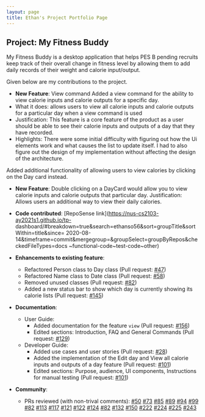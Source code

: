```yaml
---
layout: page
title: Ethan's Project Portfolio Page
---
```


## Project: My Fitness Buddy

My Fitness Buddy is a desktop application that helps PES B pending recruits keep track of their
overall change in fitness level by allowing them to add daily records of their weight and calorie input/output.  
           
Given below are my contributions to the project.

* **New Feature**: View command
Added a view command for the ability to view calorie inputs and calorie outputs for a specific day.
* What it does: allows users to view all calorie inputs and calorie outputs for a particular day when a view command is used
* Justification: This feature is a core feature of the product as a user should be 
able to see their calorie inputs and outputs of a day that they have recorded. 
* Highlights: There were some initial difficulty with figuring out how the Ui 
elements work and what causes the list to update itself. I had to also figure out 
the design of my implementation without affecting the design of the architecture.   
                   
Added additional functionality of allowing users to view calories by clicking on the Day card instead. 

* **New Feature**: Double clicking on a DayCard would allow you to view calorie inputs and calorie outputs that particular day.
Justification: Allows users an additional way to view their daily calories. 

* **Code contributed**: [RepoSense link](https://nus-cs2103-ay2021s1.github.io/tp-
                                         dashboard/#breakdown=true&search=ethanso56&sort=groupTitle&sortWithin=title&since=
                                         2020-08-14&timeframe=commit&mergegroup=&groupSelect=groupByRepos&checkedFileTypes=docs
                                         ~functional-code~test-code~other) 

* **Enhancements to existing feature**:
    * Refactored Person class to Day class (Pull request: [\#47](https://github.com/AY2021S1-CS2103T-W11-3/tp/pull/47))
    * Refactored Name class to Date class (Pull request: [\#58](https://github.com/AY2021S1-CS2103T-W11-3/tp/pull/58))
    * Removed unused classes (Pull request: [\#82](https://github.com/AY2021S1-CS2103T-W11-3/tp/pull/82))
    * Added a new status bar to show which day is currently showing its calorie lists (Pull request: [\#145](https://github.com/AY2021S1-CS2103T-W11-3/tp/pull/145))
    
* **Documentation**:
    * User Guide:
        * Added documentation for the feature `view` (Pull request: [\#156](https://github.com/AY2021S1-CS2103T-W11-3/tp/pull/156))
        * Edited sections: Introduction, FAQ and General Commands (Pull request: [\#129](https://github.com/AY2021S1-CS2103T-W11-3/tp/pull/129))
    * Developer Guide:
        * Added use cases and user stories (Pull request: [\#28](https://github.com/AY2021S1-CS2103T-W11-3/tp/pull/28))
        * Added the implementation of the Edit day and View all calorie inputs and outputs of a day feature (Pull request: [\#101](https://github.com/AY2021S1-CS2103T-W11-3/tp/pull/101))
        * Edited sections: Purpose, audience, UI components, Instructions for manual testing (Pull request: [\#101](https://github.com/AY2021S1-CS2103T-W11-3/tp/pull/101))
            
* **Community**:
    * PRs reviewed (with non-trival comments):
    [\#50](https://github.com/AY2021S1-CS2103T-W11-3/tp/pull/50)
    [\#73](https://github.com/AY2021S1-CS2103T-W11-3/tp/pull/73)
    [\#85](https://github.com/AY2021S1-CS2103T-W11-3/tp/pull/85)
    [\#89](https://github.com/AY2021S1-CS2103T-W11-3/tp/pull/89)
    [\#94](https://github.com/AY2021S1-CS2103T-W11-3/tp/pull/94)
    [\#99](https://github.com/AY2021S1-CS2103T-W11-3/tp/pull/99)
    [\#82](https://github.com/AY2021S1-CS2103T-W11-3/tp/pull/82)
    [\#113](https://github.com/AY2021S1-CS2103T-W11-3/tp/pull/113)
    [\#117](https://github.com/AY2021S1-CS2103T-W11-3/tp/pull/117)
    [\#121](https://github.com/AY2021S1-CS2103T-W11-3/tp/pull/121)
    [\#122](https://github.com/AY2021S1-CS2103T-W11-3/tp/pull/122)
    [\#124](https://github.com/AY2021S1-CS2103T-W11-3/tp/pull/124)
    [\#82](https://github.com/AY2021S1-CS2103T-W11-3/tp/pull/82)
    [\#132](https://github.com/AY2021S1-CS2103T-W11-3/tp/pull/132)
    [\#150](https://github.com/AY2021S1-CS2103T-W11-3/tp/pull/150)
    [\#222](https://github.com/AY2021S1-CS2103T-W11-3/tp/pull/222)
    [\#224](https://github.com/AY2021S1-CS2103T-W11-3/tp/pull/224)
    [\#225](https://github.com/AY2021S1-CS2103T-W11-3/tp/pull/225)
    [\#243](https://github.com/AY2021S1-CS2103T-W11-3/tp/pull/243)

   

